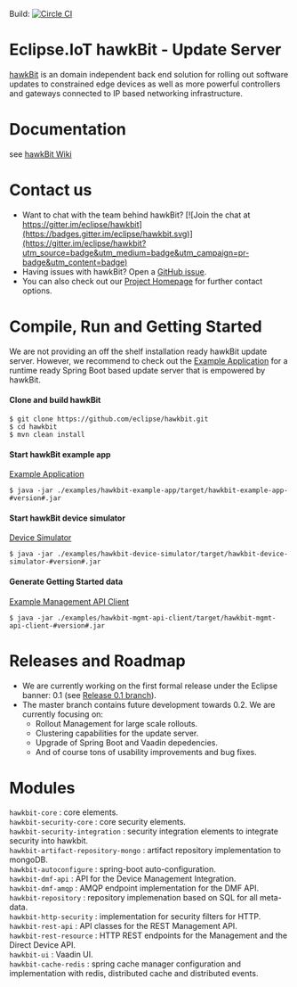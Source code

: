Build: [![Circle CI](https://circleci.com/gh/eclipse/hawkbit.svg?style=svg)](https://circleci.com/gh/eclipse/hawkbit)

# Eclipse.IoT hawkBit - Update Server

[hawkBit](https://projects.eclipse.org/projects/iot.hawkbit) is an domain independent back end solution for rolling out software updates to constrained edge devices as well as more powerful controllers and gateways connected to IP based networking infrastructure.

# Documentation

see [hawkBit Wiki](https://github.com/eclipse/hawkbit/wiki)

# Contact us

* Want to chat with the team behind hawkBit? [![Join the chat at https://gitter.im/eclipse/hawkbit](https://badges.gitter.im/eclipse/hawkbit.svg)](https://gitter.im/eclipse/hawkbit?utm_source=badge&utm_medium=badge&utm_campaign=pr-badge&utm_content=badge)
* Having issues with hawkBit? Open a [GitHub issue](https://github.com/eclipse/hawkbit/issues).
* You can also check out our [Project Homepage](https://projects.eclipse.org/projects/iot.hawkbit) for further contact options.


# Compile, Run and Getting Started

We are not providing an off the shelf installation ready hawkBit update server. However, we recommend to check out the [Example Application](examples/hawkbit-example-app) for a runtime ready Spring Boot based update server that is empowered by hawkBit.

#### Clone and build hawkBit
```
$ git clone https://github.com/eclipse/hawkbit.git
$ cd hawkbit
$ mvn clean install
```
#### Start hawkBit example app
[Example Application](examples/hawkbit-example-app)
```
$ java -jar ./examples/hawkbit-example-app/target/hawkbit-example-app-#version#.jar
```
#### Start hawkBit device simulator
[Device Simulator](examples/hawkbit-device-simulator)
```
$ java -jar ./examples/hawkbit-device-simulator/target/hawkbit-device-simulator-#version#.jar
```
#### Generate Getting Started data
[Example Management API Client](examples/hawkbit-mgmt-api-client)
```
$ java -jar ./examples/hawkbit-mgmt-api-client/target/hawkbit-mgmt-api-client-#version#.jar
```

# Releases and Roadmap

* We are currently working on the first formal release under the Eclipse banner: 0.1 (see [Release 0.1 branch](https://github.com/eclipse/hawkbit/tree/release-train-0.1)).
* The master branch contains future development towards 0.2. We are currently focusing on:
  * Rollout Management for large scale rollouts.
  * Clustering capabilities for the update server.
  * Upgrade of Spring Boot and Vaadin depedencies.
  * And of course tons of usability improvements and bug fixes.


# Modules
`hawkbit-core` : core elements.  
`hawkbit-security-core` : core security elements.  
`hawkbit-security-integration` : security integration elements to integrate security into hawkbit.  
`hawkbit-artifact-repository-mongo` : artifact repository implementation to mongoDB.    
`hawkbit-autoconfigure` : spring-boot auto-configuration.  
`hawkbit-dmf-api` : API for the Device Management Integration.  
`hawkbit-dmf-amqp` : AMQP endpoint implementation for the DMF API.  
`hawkbit-repository` : repository implemenation based on SQL for all meta-data.    
`hawkbit-http-security` : implementation for security filters for HTTP.    
`hawkbit-rest-api` : API classes for the REST Management API.  
`hawkbit-rest-resource` : HTTP REST endpoints for the Management and the Direct Device API.  
`hawkbit-ui` : Vaadin UI.  
`hawkbit-cache-redis` : spring cache manager configuration and implementation with redis, distributed cache and distributed events.
